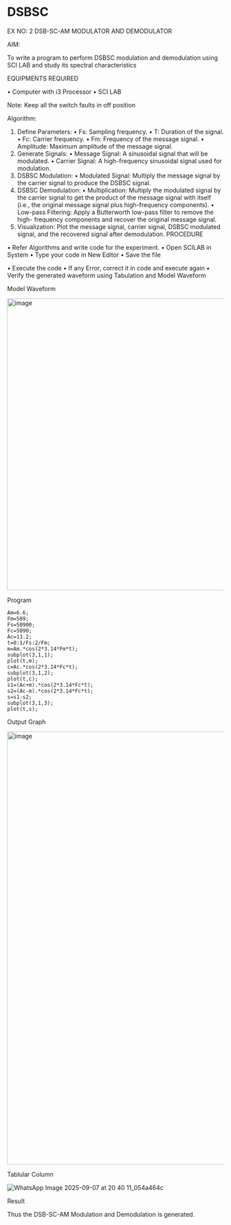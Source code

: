 # DSBSC


EX NO: 2	DSB-SC-AM MODULATOR AND DEMODULATOR

AIM:

To write a program to perform DSBSC modulation and demodulation using SCI LAB and study its spectral characteristics

EQUIPMENTS REQUIRED

•	Computer with i3 Processor
•	SCI LAB

Note: Keep all the switch faults in off position

Algorithm:

1.	Define Parameters:
•	Fs: Sampling frequency.
•	T: Duration of the signal.
•	Fc: Carrier frequency.
•	Fm: Frequency of the message signal.
•	Amplitude: Maximum amplitude of the message signal.
2.	Generate Signals:
•	Message Signal: A sinusoidal signal that will be modulated.
•	Carrier Signal: A high-frequency sinusoidal signal used for modulation.
3.	DSBSC Modulation:
•	Modulated Signal: Multiply the message signal by the carrier signal to produce the DSBSC signal.
4.	DSBSC Demodulation:
•	Multiplication: Multiply the modulated signal by the carrier signal to get the product of the message signal with itself (i.e., the original message signal plus high-frequency components).
•	Low-pass Filtering: Apply a Butterworth low-pass filter to remove the high- frequency components and recover the original message signal.
5.	Visualization:
Plot the message signal, carrier signal, DSBSC modulated signal, and the recovered signal after demodulation.
PROCEDURE

•	Refer Algorithms and write code for the experiment.
•	Open SCILAB in System
•	Type your code in New Editor
•	Save the file
 
•	Execute the code
•	If any Error, correct it in code and execute again
•	Verify the generated waveform using Tabulation and Model Waveform

Model Waveform

<img width="703" height="679" alt="image" src="https://github.com/user-attachments/assets/e7c7c7f8-ccf2-41ac-b1f3-325989941a6f" />

Program
```
Am=6.6;
Fm=509;
Fs=50900;
Fc=5090;
Ac=13.2;
t=0:1/Fs:2/Fm;
m=Am.*cos(2*3.14*Fm*t);
subplot(3,1,1);
plot(t,m);
c=Ac.*cos(2*3.14*Fc*t);
subplot(3,1,2);
plot(t,c);
s1=(Ac+m).*cos(2*3.14*Fc*t);
s2=(Ac-m).*cos(2*3.14*Fc*t);
s=s1-s2;
subplot(3,1,3);
plot(t,s);
```


Output Graph

<img width="1680" height="1007" alt="image" src="https://github.com/user-attachments/assets/9bab0221-6e73-4c64-8b1c-b2d461a98b87" />


Tablular Column

![WhatsApp Image 2025-09-07 at 20 40 11_054a464c](https://github.com/user-attachments/assets/ea01f153-18b6-4fcf-b1c8-b57d0574bd8e)


Result

Thus the DSB-SC-AM Modulation and Demodulation is generated.

